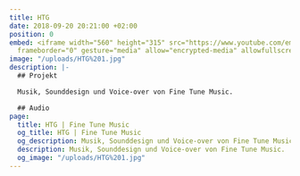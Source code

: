 ```yaml
---
title: HTG
date: 2018-09-20 20:21:00 +02:00
position: 0
embed: <iframe width="560" height="315" src="https://www.youtube.com/embed/wSYx_mKbMK4?rel=0&amp;showinfo=0"
  frameborder="0" gesture="media" allow="encrypted-media" allowfullscreen></iframe>
image: "/uploads/HTG%201.jpg"
description: |-
  ## Projekt

  Musik, Sounddesign und Voice-over von Fine Tune Music.

  ## Audio
page:
  title: HTG | Fine Tune Music
  og_title: HTG | Fine Tune Music
  og_description: Musik, Sounddesign und Voice-over von Fine Tune Music.
  description: Musik, Sounddesign und Voice-over von Fine Tune Music.
  og_image: "/uploads/HTG%201.jpg"
---
```


